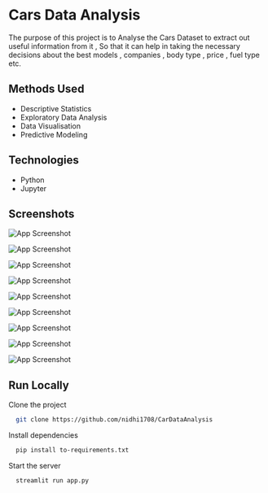 # Cars Data Analysis

The purpose of this project is to Analyse the Cars Dataset to extract out useful information from it , So that it can help in taking the necessary decisions about the best models , companies , body type , price , fuel type etc.

## Methods Used 
- Descriptive Statistics
- Exploratory Data Analysis
- Data Visualisation
- Predictive Modeling

## Technologies
- Python
- Jupyter




## Screenshots

![App Screenshot](https://user-images.githubusercontent.com/97674551/170522549-aa6f1459-25c2-48bb-879d-1a25485176f0.png)

![App Screenshot](https://user-images.githubusercontent.com/97674551/170526707-4d8adc70-e8af-46a2-ab3f-7a48f6128fa0.png)

![App Screenshot](https://user-images.githubusercontent.com/97674551/170522829-7502b71c-abb3-4b5b-a0fe-094222b0042b.png)

![App Screenshot](https://user-images.githubusercontent.com/97674551/170523011-5d721d24-556e-40ee-8402-a6add7bdde56.png)

![App Screenshot](https://user-images.githubusercontent.com/97674551/170523136-857d60ec-1d68-4663-8f80-f7af479ac25c.png)

![App Screenshot](https://user-images.githubusercontent.com/97674551/170528891-99ae0e74-87b0-4cba-a896-dbdb19c7dc41.png)

![App Screenshot](https://user-images.githubusercontent.com/97674551/170523550-1c53a399-8ceb-4e08-a393-1f9a60a4a0cd.png)

![App Screenshot](https://user-images.githubusercontent.com/97674551/170525365-17e429b4-9ef3-4251-9e46-550658c2c2a0.png)

![App Screenshot](https://user-images.githubusercontent.com/97674551/170525798-aa3fd453-b912-4b8c-ab3c-b33a3a84af62.png)



## Run Locally

Clone the project

```bash
  git clone https://github.com/nidhi1708/CarDataAnalysis
```

Install dependencies

```bash
  pip install to-requirements.txt
```

Start the server

```bash
  streamlit run app.py
```

